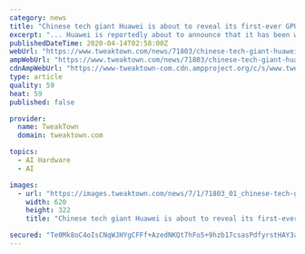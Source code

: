 ```yaml
---
category: news
title: "Chinese tech giant Huawei is about to reveal its first-ever GPU"
excerpt: "... Huawei is reportedly about to announce that it has been working on a new discrete GPU for the server and HPC market, according to a new report from a South Korean publication. The Chinese giant has opened a new division in China called the Cloud and AI Business Group, where Huawei will begin its battle against NVIDIA and AMD -- and once Xe ..."
publishedDateTime: 2020-04-14T02:58:00Z
webUrl: "https://www.tweaktown.com/news/71803/chinese-tech-giant-huawei-is-about-to-reveal-its-first-ever-gpu/index.html"
ampWebUrl: "https://www.tweaktown.com/news/71803/chinese-tech-giant-huawei-is-about-to-reveal-its-first-ever-gpu/amp.html"
cdnAmpWebUrl: "https://www-tweaktown-com.cdn.ampproject.org/c/s/www.tweaktown.com/news/71803/chinese-tech-giant-huawei-is-about-to-reveal-its-first-ever-gpu/amp.html"
type: article
quality: 59
heat: 59
published: false

provider:
  name: TweakTown
  domain: tweaktown.com

topics:
  - AI Hardware
  - AI

images:
  - url: "https://images.tweaktown.com/news/7/1/71803_01_chinese-tech-giant-huawei-is-about-to-reveal-its-first-ever-gpu.jpg"
    width: 620
    height: 322
    title: "Chinese tech giant Huawei is about to reveal its first-ever GPU"

secured: "Te0Mk8oC4oIsCNqWJHYgCFFf+AzedNKQt7hFo5+9hzb17csasPdfyrstHAY3ax7/oldKAVoPNuZhBh7vnyqmAYIJgqh818X77syFQkyFcO5JEWQTF6/Bobt3IYuLgRi44D8wW+9SLUMcNHY4SZVV86OGHbO3VJ2U/cUoVvZgE7h1R/PJOrsw5oFnut16ZTwvFh6kfcXY5KQNfoT0ATzkYIi59w+amI37aNZsKmYme+maNJoRo+hKTAlMciw+//4P5JftuFbYRzp9+6mI65g1p0VJGtEz+M6SckxJBEpvPRC2gm0/yvjk0sPFfH5BWi40;XurIj2z/slAygr9zWf8tBw=="
---
```


